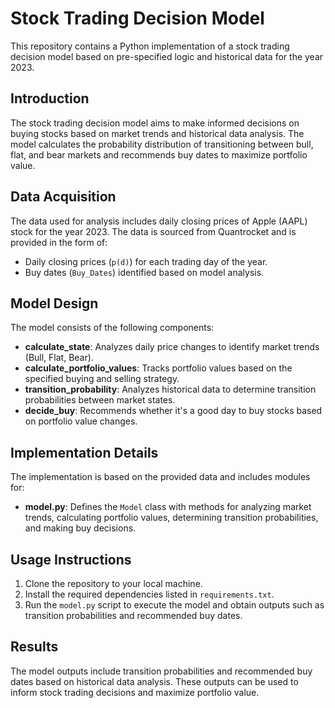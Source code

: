 # Stock Trading Decision Model

This repository contains a Python implementation of a stock trading decision model based on pre-specified logic and historical data for the year 2023.

## Introduction

The stock trading decision model aims to make informed decisions on buying stocks based on market trends and historical data analysis. The model calculates the probability distribution of transitioning between bull, flat, and bear markets and recommends buy dates to maximize portfolio value.

## Data Acquisition

The data used for analysis includes daily closing prices of Apple (AAPL) stock for the year 2023. The data is sourced from Quantrocket and is provided in the form of:

- Daily closing prices (`p(d)`) for each trading day of the year.
- Buy dates (`Buy_Dates`) identified based on model analysis.

## Model Design

The model consists of the following components:

- **calculate_state**: Analyzes daily price changes to identify market trends (Bull, Flat, Bear).
- **calculate_portfolio_values**: Tracks portfolio values based on the specified buying and selling strategy.
- **transition_probability**: Analyzes historical data to determine transition probabilities between market states.
- **decide_buy**: Recommends whether it's a good day to buy stocks based on portfolio value changes.

## Implementation Details

The implementation is based on the provided data and includes modules for:

- **model.py**: Defines the `Model` class with methods for analyzing market trends, calculating portfolio values, determining transition probabilities, and making buy decisions.

## Usage Instructions

1. Clone the repository to your local machine.
2. Install the required dependencies listed in `requirements.txt`.
3. Run the `model.py` script to execute the model and obtain outputs such as transition probabilities and recommended buy dates.

## Results

The model outputs include transition probabilities and recommended buy dates based on historical data analysis. These outputs can be used to inform stock trading decisions and maximize portfolio value.
